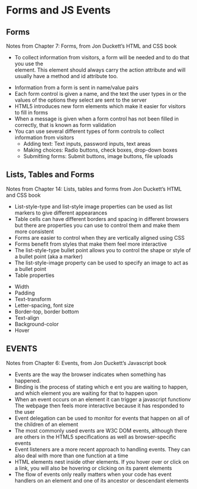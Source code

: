 # Forms and JS Events
## Forms
Notes from Chapter 7: Forms, from Jon Duckett’s HTML and CSS book
* To collect information from visitors, a form will be needed and to do that you use the <form> element. This element should always carry the action attribute and will usually have a method and id attribute too.
* Information from a form is sent in name/value pairs
* Each form control is given a name, and the text the user types in or the values of the options they select are sent to the server
* HTML5 introduces new form elements which make it easier for visitors to fill in forms
* When a message is given when a form control has not been filled in correctly, that is known as form validation
* You can use several different types of form controls to collect information from visitors
  - Adding text: Text inputs, password inputs, text areas
  - Making choices: Radio buttons, check boxes, drop-down boxes
  - Submitting forms: Submit buttons, image buttons, file uploads

## Lists, Tables and Forms
Notes from Chapter 14: Lists, tables and forms from Jon Duckett’s HTML and CSS book
* List-style-type and list-style image properties can be used as list markers to give different appearances 
* Table cells can have different borders and spacing in different browsers but there are properties you can use to control them and make them more consistent
* Forms are easier to control when they are vertically aligned using CSS
* Forms benefit from styles that make them feel more interactive
* The list-style-type bullet point allows you to control the shape or style of a bullet point (aka a marker)
* The list-style-image property can be used to specify an image to act as a bullet point
* Table properties
- Width
- Padding
- Text-transform
- Letter-spacing, font size
- Border-top, border bottom 
- Text-align
- Background-color
- Hover

## EVENTS
Notes from Chapter 6: Events, from Jon Duckett’s Javascript book
* Events are the way the browser indicates when something has happened.
* Binding is the process of stating which e ent you are waiting to happen, and which element you are waiting for that to happen upon
* When an event occurs on an element it can trigger a javascript functionv The webpage then feels more interactive because it has responded to the user
* Event delegation can be used to monitor for events that happen on all of the children of an element
* The most commonly used events are W3C DOM events, although there are others in the HTML5 specifications as well as browser-specific events
* Event listeners are a more recent approach to handling events. They can also deal with more than one function at a time
* HTML elements nest inside other elements. If you hover over or click on a link, you will also be hovering or clicking on its parent elements
* The flow of events only really matters when your code has event handlers on an element and one of its ancestor or descendant elements
